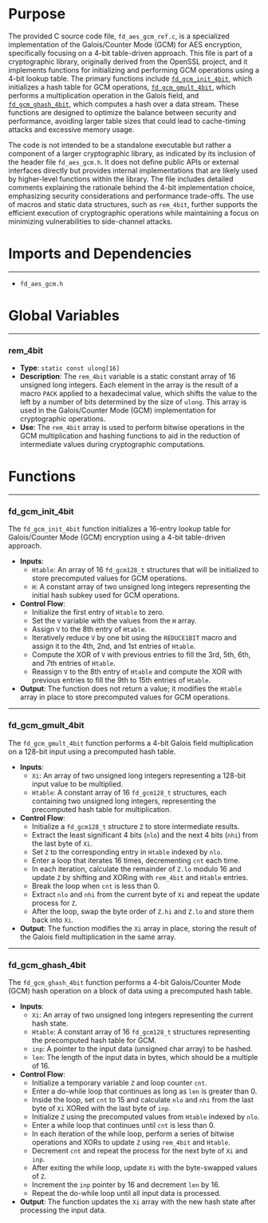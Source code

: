 # Purpose
The provided C source code file, `fd_aes_gcm_ref.c`, is a specialized implementation of the Galois/Counter Mode (GCM) for AES encryption, specifically focusing on a 4-bit table-driven approach. This file is part of a cryptographic library, originally derived from the OpenSSL project, and it implements functions for initializing and performing GCM operations using a 4-bit lookup table. The primary functions include [`fd_gcm_init_4bit`](#fd_gcm_init_4bit), which initializes a hash table for GCM operations, [`fd_gcm_gmult_4bit`](#fd_gcm_gmult_4bit), which performs a multiplication operation in the Galois field, and [`fd_gcm_ghash_4bit`](#fd_gcm_ghash_4bit), which computes a hash over a data stream. These functions are designed to optimize the balance between security and performance, avoiding larger table sizes that could lead to cache-timing attacks and excessive memory usage.

The code is not intended to be a standalone executable but rather a component of a larger cryptographic library, as indicated by its inclusion of the header file `fd_aes_gcm.h`. It does not define public APIs or external interfaces directly but provides internal implementations that are likely used by higher-level functions within the library. The file includes detailed comments explaining the rationale behind the 4-bit implementation choice, emphasizing security considerations and performance trade-offs. The use of macros and static data structures, such as `rem_4bit`, further supports the efficient execution of cryptographic operations while maintaining a focus on minimizing vulnerabilities to side-channel attacks.
# Imports and Dependencies

---
- `fd_aes_gcm.h`


# Global Variables

---
### rem\_4bit
- **Type**: `static const ulong[16]`
- **Description**: The `rem_4bit` variable is a static constant array of 16 unsigned long integers. Each element in the array is the result of a macro `PACK` applied to a hexadecimal value, which shifts the value to the left by a number of bits determined by the size of `ulong`. This array is used in the Galois/Counter Mode (GCM) implementation for cryptographic operations.
- **Use**: The `rem_4bit` array is used to perform bitwise operations in the GCM multiplication and hashing functions to aid in the reduction of intermediate values during cryptographic computations.


# Functions

---
### fd\_gcm\_init\_4bit<!-- {{#callable:fd_gcm_init_4bit}} -->
The `fd_gcm_init_4bit` function initializes a 16-entry lookup table for Galois/Counter Mode (GCM) encryption using a 4-bit table-driven approach.
- **Inputs**:
    - `Htable`: An array of 16 `fd_gcm128_t` structures that will be initialized to store precomputed values for GCM operations.
    - `H`: A constant array of two unsigned long integers representing the initial hash subkey used for GCM operations.
- **Control Flow**:
    - Initialize the first entry of `Htable` to zero.
    - Set the `V` variable with the values from the `H` array.
    - Assign `V` to the 8th entry of `Htable`.
    - Iteratively reduce `V` by one bit using the `REDUCE1BIT` macro and assign it to the 4th, 2nd, and 1st entries of `Htable`.
    - Compute the XOR of `V` with previous entries to fill the 3rd, 5th, 6th, and 7th entries of `Htable`.
    - Reassign `V` to the 8th entry of `Htable` and compute the XOR with previous entries to fill the 9th to 15th entries of `Htable`.
- **Output**: The function does not return a value; it modifies the `Htable` array in place to store precomputed values for GCM operations.


---
### fd\_gcm\_gmult\_4bit<!-- {{#callable:fd_gcm_gmult_4bit}} -->
The `fd_gcm_gmult_4bit` function performs a 4-bit Galois field multiplication on a 128-bit input using a precomputed hash table.
- **Inputs**:
    - `Xi`: An array of two unsigned long integers representing a 128-bit input value to be multiplied.
    - `Htable`: A constant array of 16 `fd_gcm128_t` structures, each containing two unsigned long integers, representing the precomputed hash table for multiplication.
- **Control Flow**:
    - Initialize a `fd_gcm128_t` structure `Z` to store intermediate results.
    - Extract the least significant 4 bits (`nlo`) and the next 4 bits (`nhi`) from the last byte of `Xi`.
    - Set `Z` to the corresponding entry in `Htable` indexed by `nlo`.
    - Enter a loop that iterates 16 times, decrementing `cnt` each time.
    - In each iteration, calculate the remainder of `Z.lo` modulo 16 and update `Z` by shifting and XORing with `rem_4bit` and `Htable` entries.
    - Break the loop when `cnt` is less than 0.
    - Extract `nlo` and `nhi` from the current byte of `Xi` and repeat the update process for `Z`.
    - After the loop, swap the byte order of `Z.hi` and `Z.lo` and store them back into `Xi`.
- **Output**: The function modifies the `Xi` array in place, storing the result of the Galois field multiplication in the same array.


---
### fd\_gcm\_ghash\_4bit<!-- {{#callable:fd_gcm_ghash_4bit}} -->
The `fd_gcm_ghash_4bit` function performs a 4-bit Galois/Counter Mode (GCM) hash operation on a block of data using a precomputed hash table.
- **Inputs**:
    - `Xi`: An array of two unsigned long integers representing the current hash state.
    - `Htable`: A constant array of 16 `fd_gcm128_t` structures representing the precomputed hash table for GCM.
    - `inp`: A pointer to the input data (unsigned char array) to be hashed.
    - `len`: The length of the input data in bytes, which should be a multiple of 16.
- **Control Flow**:
    - Initialize a temporary variable `Z` and loop counter `cnt`.
    - Enter a do-while loop that continues as long as `len` is greater than 0.
    - Inside the loop, set `cnt` to 15 and calculate `nlo` and `nhi` from the last byte of `Xi` XORed with the last byte of `inp`.
    - Initialize `Z` using the precomputed values from `Htable` indexed by `nlo`.
    - Enter a while loop that continues until `cnt` is less than 0.
    - In each iteration of the while loop, perform a series of bitwise operations and XORs to update `Z` using `rem_4bit` and `Htable`.
    - Decrement `cnt` and repeat the process for the next byte of `Xi` and `inp`.
    - After exiting the while loop, update `Xi` with the byte-swapped values of `Z`.
    - Increment the `inp` pointer by 16 and decrement `len` by 16.
    - Repeat the do-while loop until all input data is processed.
- **Output**: The function updates the `Xi` array with the new hash state after processing the input data.


